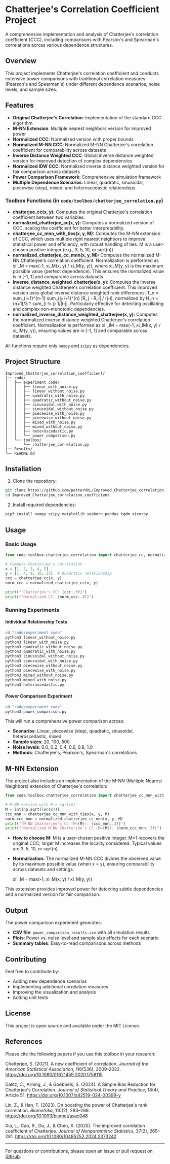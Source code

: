 # Chatterjee's Correlation Coefficient Project

A comprehensive implementation and analysis of Chatterjee's correlation coefficient (CCC), including comparisons with Pearson's and Spearman's correlations across various dependence structures.

## Overview

This project implements Chatterjee's correlation coefficient and conducts extensive power comparisons with traditional correlation measures (Pearson's and Spearman's) under different dependence scenarios, noise levels, and sample sizes.

## Features

- **Original Chatterjee's Correlation**: Implementation of the standard CCC algorithm
- **M-NN Extension**: Multiple nearest neighbors version for improved power
- **Normalized CCC**: Normalized version with proper bounds
- **Normalized M-NN CCC**: Normalized M-NN Chatterjee's correlation coefficient for comparability across datasets
- **Inverse Distance Weighted CCC**: Global inverse distance weighted version for improved detection of complex dependencies
- **Normalized IDW CCC**: Normalized inverse distance weighted version for fair comparison across datasets
- **Power Comparison Framework**: Comprehensive simulation framework
- **Multiple Dependence Scenarios**: Linear, quadratic, sinusoidal, piecewise (step), mixed, and heteroscedastic relationships

### Toolbox Functions (in `code/toolbox/chatterjee_correlation.py`)
- **chatterjee_cc(x, y):** Computes the original Chatterjee's correlation coefficient between two variables.
- **normalized_chatterjee_cc(x, y):** Computes a normalized version of CCC, scaling the coefficient for better interpretability.
- **chatterjee_cc_mnn_with_ties(x, y, M):** Computes the M-NN extension of CCC, which uses multiple right nearest neighbors to improve statistical power and efficiency, with robust handling of ties. M is a user-chosen positive integer (e.g., 3, 5, 10, or sqrt(n)).
- **normalized_chatterjee_cc_mnn(x, y, M):** Computes the normalized M-NN Chatterjee's correlation coefficient. Normalization is performed as xi'_M = max(-1, xi_M(x, y) / xi_M(y, y)), where xi_M(y, y) is the maximum possible value (perfect dependence). This ensures the normalized value is in [-1, 1] and comparable across datasets.
- **inverse_distance_weighted_chatterjee(x, y):** Computes the inverse distance weighted Chatterjee's correlation coefficient. This improved version uses global inverse distance weighted rank differences: T_n = sum_{i=1}^{n-1} sum_{j=i+1}^{n} |R_j - R_i| / (j-i), normalized by H_n = (n+1)/3 * sum_{i != j} 1/|i-j|. Particularly effective for detecting oscillating and complex non-monotonic dependencies.
- **normalized_inverse_distance_weighted_chatterjee(x, y):** Computes the normalized inverse distance weighted Chatterjee's correlation coefficient. Normalization is performed as xi'_IM = max(-1, xi_IM(x, y) / xi_IM(y, y)), ensuring values are in [-1, 1] and comparable across datasets.

All functions require only `numpy` and `scipy` as dependencies.

## Project Structure

```
Improved_Chatterjee_correlation_coefficient/
├── code/
│   ├── experiment code/
│   │   ├── linear_with_noise.py
│   │   ├── linear_without_noise.py
│   │   ├── quadratic_with_noise.py
│   │   ├── quadratic_without_noise.py
│   │   ├── sinusoidal_with_noise.py
│   │   ├── sinusoidal_without_noise.py
│   │   ├── piecewise_with_noise.py
│   │   ├── piecewise_without_noise.py
│   │   ├── mixed_with_noise.py
│   │   ├── mixed_without_noise.py
│   │   ├── heteroscedastic.py
│   │   └── power_comparison.py
│   └── toolbox/
│       └── chatterjee_correlation.py
├── Results/
└── README.md
```

## Installation

1. Clone the repository:
```bash
git clone https://github.com/petterHXL/Improved_Chatterjee_correlation_coefficient.git
cd Improved_Chatterjee_correlation_coefficient
```

2. Install required dependencies:
```bash
pip3 install numpy scipy matplotlib seaborn pandas tqdm xicorpy
```

## Usage

### Basic Usage

```python
from code.toolbox.chatterjee_correlation import chatterjee_cc, normalized_chatterjee_cc

# Compute Chatterjee's correlation
x = [1, 2, 3, 4, 5]
y = [1, 4, 9, 16, 25]  # Quadratic relationship
ccc = chatterjee_cc(x, y)
norm_ccc = normalized_chatterjee_cc(x, y)

print(f"Chatterjee's CC: {ccc:.3f}")
print(f"Normalized CC: {norm_ccc:.3f}")
```

### Running Experiments

#### Individual Relationship Tests
```bash
cd "code/experiment code"
python3 linear_without_noise.py
python3 linear_with_noise.py
python3 quadratic_without_noise.py
python3 quadratic_with_noise.py
python3 sinusoidal_without_noise.py
python3 sinusoidal_with_noise.py
python3 piecewise_without_noise.py
python3 piecewise_with_noise.py
python3 mixed_without_noise.py
python3 mixed_with_noise.py
python3 heteroscedastic.py
```

#### Power Comparison Experiment
```bash
cd "code/experiment code"
python3 power_comparison.py
```

This will run a comprehensive power comparison across:
- **Scenarios**: Linear, piecewise (step), quadratic, sinusoidal, heteroscedastic, mixed
- **Sample sizes**: 20, 100, 500
- **Noise levels**: 0.0, 0.2, 0.4, 0.6, 0.8, 1.0
- **Methods**: Chatterjee's, Pearson's, Spearman's correlations


## M-NN Extension

The project also includes an implementation of the M-NN (Multiple Nearest Neighbors) extension of Chatterjee's correlation:

```python
from code.toolbox.chatterjee_correlation import chatterjee_cc_mnn_with_ties, normalized_chatterjee_cc_mnn

# M-NN version with M = sqrt(n)
M = int(np.sqrt(len(x)))
ccc_mnn = chatterjee_cc_mnn_with_ties(x, y, M)
norm_ccc_mnn = normalized_chatterjee_cc_mnn(x, y, M)
print(f"M-NN Chatterjee's CC (M={M}): {ccc_mnn:.3f}")
print(f"Normalized M-NN Chatterjee's CC (M={M}): {norm_ccc_mnn:.3f}")
```

- **How to choose M:** M is a user-chosen positive integer. M=1 recovers the original CCC; larger M increases the locality considered. Typical values are 3, 5, 10, or sqrt(n).
- **Normalization:** The normalized M-NN CCC divides the observed value by its maximum possible value (when x = y), ensuring comparability across datasets and settings:

  xi'_M = max(-1, xi_M(x, y) / xi_M(y, y))

This extension provides improved power for detecting subtle dependencies and a normalized version for fair comparison.

## Output

The power comparison experiment generates:
- **CSV file**: `power_comparison_results.csv` with all simulation results
- **Plots**: Power vs. noise level and sample size effects for each scenario
- **Summary tables**: Easy-to-read comparisons across methods

## Contributing

Feel free to contribute by:
- Adding new dependence scenarios
- Implementing additional correlation measures
- Improving the visualization and analysis
- Adding unit tests

## License

This project is open source and available under the MIT License.

## References

Please cite the following papers if you use this toolbox in your research:

Chatterjee, S. (2021). A new coefficient of correlation. *Journal of the American Statistical Association*, 116(536), 2009-2022. https://doi.org/10.1080/01621459.2020.1758115

Dalitz, C., Arning, J., & Goebbels, S. (2024). A Simple Bias Reduction for Chatterjee's Correlation. *Journal of Statistical Theory and Practice*, 18(4), Article 51. https://doi.org/10.1007/s42519-024-00399-y

Lin, Z., & Han, F. (2023). On boosting the power of Chatterjee's rank correlation. *Biometrika*, 110(2), 283–299. https://doi.org/10.1093/biomet/asac048

Xia, L., Cao, R., Du, J., & Chen, X. (2025). The improved correlation coefficient of Chatterjee. *Journal of Nonparametric Statistics*, 37(2), 265–281. https://doi.org/10.1080/10485252.2024.2373242

---

For questions or contributions, please open an issue or pull request on [GitHub](https://github.com/petterHXL/Improved_Chatterjee_correlation_coefficient).
